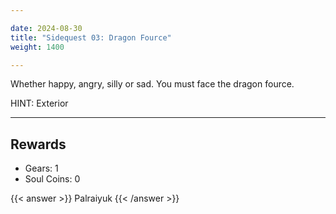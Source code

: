 ```yaml
---

date: 2024-08-30
title: "Sidequest 03: Dragon Fource"
weight: 1400

---
```


Whether happy, angry, silly or sad. You must face the dragon fource.

HINT: Exterior

---

## Rewards

- Gears: 1
- Soul Coins: 0

{{< answer >}} Palraiyuk {{< /answer >}}

